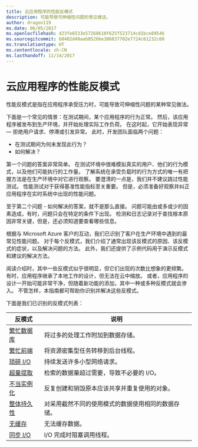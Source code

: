 ```yaml
---
title: 云应用程序的性能反模式
description: 可能导致可伸缩性问题的常见做法。
author: dragon119
ms.date: 06/05/2017
ms.openlocfilehash: 423fe6533e57268610f625f523714cd1bce89546
ms.sourcegitcommit: b0482d49aab0526be386837702e7724c61232c60
ms.translationtype: HT
ms.contentlocale: zh-CN
ms.lasthandoff: 11/14/2017
---
```

# <a name="performance-antipatterns-for-cloud-applications"></a>云应用程序的性能反模式

性能反模式是指在应用程序承受压力时，可能导致可伸缩性问题的某种常见做法。 

下面是一个常见的情景：在测试期间，某个应用程序的行为正常。 然后，该应用程序被发布到生产环境，并开始处理实际工作负荷。 在这时起，它开始表现异常 &mdash; 拒绝用户请求、停滞或引发异常。 此时，开发团队面临两个问题：

- 在测试期间为何未发现此行为？
- 如何解决？

第一个问题的答案非常简单。 在测试环境中很难模拟真实的用户、他们的行为模式，以及他们可能执行的工作量。 了解系统在承受负载时的行为方式的唯一有把握方法是在生产环境中对它进行观察。 要澄清的一点是，我们并不建议跳过性能测试。 性能测试对于获得基准性能指标至关重要。 但是，必须准备好观察并纠正应用程序在实时系统中出现的性能问题。

至于第二个问题 - 如何解决的答案，就不是那么直接。 问题可能由或多或少的因素造成，有时，问题只会在特定的条件下出现。 检测和日志记录对于查找根本原因非常关键，但是，还必须知道要查看哪些信息。 

根据与 Microsoft Azure 客户的互动，我们已识别了客户在生产环境中遇到的最常见性能问题。 对于每个反模式，我们介绍了通常出现该反模式的原因、该反模式的症状，以及解决问题的方法。 此外，我们还提供了示例代码用于演示反模式和建议的解决方法。 

阅读介绍时，其中一些反模式似乎很明显，但它们出现的次数比想象的更频繁。 有时，应用程序继承了本地工作的设计，但无法在云中缩放。 或者，应用程序的设计一开始可能非常干净，但随着新功能的添加，其中一种或多种反模式就会渗入。 不管怎样，本指南都可帮助你识别并解决这些反模式。

下面是我们已识别的反模式列表： 

| 反模式 | 说明 |
|-------------|-------------|
| [繁忙数据库][BusyDatabase] | 将过多的处理工作附加到数据存储。 |
| [繁忙前端][BusyFrontEnd] | 将资源密集型任务转移到后台线程。 |
| [琐碎 I/O][ChattyIO] | 持续发送许多小型网络请求。 |
| [超量提取][ExtraneousFetching] | 检索的数据量超过需要，导致不必要的 I/O。 |
| [不当实例化][ImproperInstantiation] | 反复创建和销毁原本应该共享并重复使用的对象。 |
| [整体持久性][MonolithicPersistence] | 对采用截然不同的使用模式的数据使用相同的数据存储。 |
| [无缓存][NoCaching] | 无法缓存数据。 |
| [同步 I/O][SynchronousIO] | I/O 完成时阻塞调用线程。 | 

[BusyDatabase]: ./busy-database/index.md
[BusyFrontEnd]: ./busy-front-end/index.md
[ChattyIO]: ./chatty-io/index.md
[ExtraneousFetching]: ./extraneous-fetching/index.md
[ImproperInstantiation]: ./improper-instantiation/index.md
[MonolithicPersistence]: ./monolithic-persistence/index.md
[NoCaching]: ./no-caching/index.md
[SynchronousIO]: ./synchronous-io/index.md
